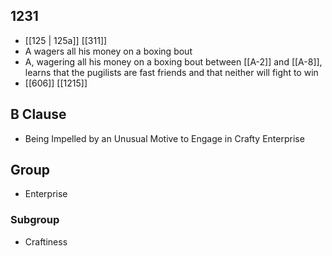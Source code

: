 ## 1231
- [[125 | 125a]] [[311]] 
- A wagers all his money on a boxing bout
- A, wagering all his money on a boxing bout between [[A-2]] and [[A-8]], learns that the pugilists are fast friends and that neither will fight to win
- [[606]] [[1215]] 

## B Clause
- Being Impelled by an Unusual Motive to Engage in Crafty Enterprise

## Group
- Enterprise

### Subgroup
- Craftiness

